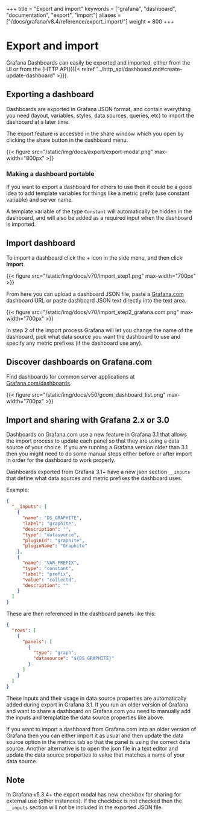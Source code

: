 +++
title = "Export and import"
keywords = ["grafana", "dashboard", "documentation", "export", "import"]
aliases = ["/docs/grafana/v8.4/reference/export_import/"]
weight = 800
+++

# Export and import

Grafana Dashboards can easily be exported and imported, either from the UI or from the [HTTP API]({{< relref "../http_api/dashboard.md#create-update-dashboard" >}}).

## Exporting a dashboard

Dashboards are exported in Grafana JSON format, and contain everything you need (layout, variables, styles, data sources, queries, etc) to import the dashboard at a later time.

The export feature is accessed in the share window which you open by clicking the share button in the dashboard menu.

{{< figure src="/static/img/docs/export/export-modal.png" max-width="800px" >}}

### Making a dashboard portable

If you want to export a dashboard for others to use then it could be a good idea to
add template variables for things like a metric prefix (use constant variable) and server name.

A template variable of the type `Constant` will automatically be hidden in
the dashboard, and will also be added as a required input when the dashboard is imported.

## Import dashboard

To import a dashboard click the + icon in the side menu, and then click **Import**.

{{< figure src="/static/img/docs/v70/import_step1.png" max-width="700px" >}}

From here you can upload a dashboard JSON file, paste a [Grafana.com](https://grafana.com) dashboard
URL or paste dashboard JSON text directly into the text area.

{{< figure src="/static/img/docs/v70/import_step2_grafana.com.png"  max-width="700px" >}}

In step 2 of the import process Grafana will let you change the name of the dashboard, pick what
data source you want the dashboard to use and specify any metric prefixes (if the dashboard use any).

## Discover dashboards on Grafana.com

Find dashboards for common server applications at [Grafana.com/dashboards](https://grafana.com/dashboards).

{{< figure src="/static/img/docs/v50/gcom_dashboard_list.png" max-width="700px" >}}

## Import and sharing with Grafana 2.x or 3.0

Dashboards on Grafana.com use a new feature in Grafana 3.1 that allows the import process
to update each panel so that they are using a data source of your choice. If you are running a
Grafana version older than 3.1 then you might need to do some manual steps either
before or after import in order for the dashboard to work properly.

Dashboards exported from Grafana 3.1+ have a new json section `__inputs`
that define what data sources and metric prefixes the dashboard uses.

Example:

```json
{
  "__inputs": [
    {
      "name": "DS_GRAPHITE",
      "label": "graphite",
      "description": "",
      "type": "datasource",
      "pluginId": "graphite",
      "pluginName": "Graphite"
    },
    {
      "name": "VAR_PREFIX",
      "type": "constant",
      "label": "prefix",
      "value": "collectd",
      "description": ""
    }
  ]
}
```

These are then referenced in the dashboard panels like this:

```json
{
  "rows": [
    {
      "panels": [
        {
          "type": "graph",
          "datasource": "${DS_GRAPHITE}"
        }
      ]
    }
  ]
}
```

These inputs and their usage in data source properties are automatically added during export in Grafana 3.1.
If you run an older version of Grafana and want to share a dashboard on Grafana.com you need to manually
add the inputs and templatize the data source properties like above.

If you want to import a dashboard from Grafana.com into an older version of Grafana then you can either import
it as usual and then update the data source option in the metrics tab so that the panel is using the correct
data source. Another alternative is to open the json file in a text editor and update the data source properties
to value that matches a name of your data source.

## Note

In Grafana v5.3.4+ the export modal has new checkbox for sharing for external use (other instances). If the checkbox is not checked then the `__inputs` section will not be included in the exported JSON file.
